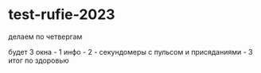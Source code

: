 # test-rufie-2023
делаем по четвергам

будет 3 окна - 1 инфо - 2 - секундомеры с пульсом и присяданиями - 3 итог по здоровью
